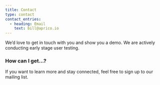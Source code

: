 ```yaml
---
title: Contact
type: contact
contact_entries:
  - heading: Email
    text: bill@aprico.io
---
```

We’d love to get in touch with you and show you a demo. We are actively conducting early stage user testing.

<h3 class="f4 b lh-title mb2">How can I get…?</h3>



I﻿f you want to learn more and stay connected, feel free to sign up to our mailing list.
